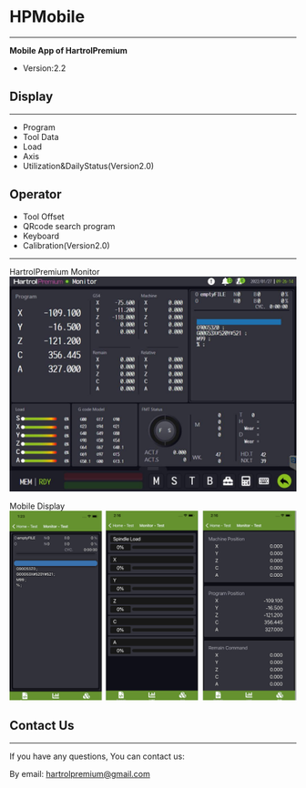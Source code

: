 # HPMobile
---
**Mobile App of HartrolPremium**
* Version:2.2

## Display
---
* Program
* Tool Data
* Load
* Axis
* Utilization&DailyStatus(Version2.0)
## Operator
* Tool Offset
* QRcode search program
* Keyboard
* Calibration(Version2.0)
---

HartrolPremium Monitor
![Monitor-Machine](./Resources/Monitor-Machine.jpg)

Mobile Display
![Monitor-Mobile](./Resources/Monitor-Mobile.PNG)

## Contact Us
---
If you have any questions, You can contact us:

By email: hartrolpremium@gmail.com
